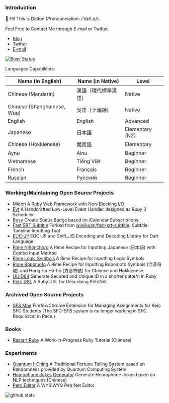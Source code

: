### Introduction

👋 Hi! This is Delton (Pronounciation: /'dɛlt.n̩/).

Feel Free to Contact Me through E-mail or Twitter.

- [Blog](https://coderemixer.com)
- [Twitter](https://twitter.com/DeltonDing)
- [E-mail](mailto:dsh0416@gmail.com)

[![Busy Status](https://busy.moe/badges/1?style=for-the-badge)](https://github.com/dsh0416/busy)

Languages Capabilities:

| Name (in English) | Name (in Native) | Level |
| ----------------- | ---------------- | ----- |
| Chinese (Mandarin) | 漢語（現代標準漢語） | Native |
| Chinese (Shanghainese, Wuu) | 吳語（上海話） | Native |
| English | English | Advanced |
| Japanese | 日本語 | Elementary (N2) |
| Chinese (Hokkienese) | 閩南語 | Elementary |
| Aynu | Ainu | Beginner |
| Vietnamese | Tiếng Việt | Beginner |
| French | Français | Beginner |
| Russian | Ру́сский | Beginner |

### Working/Maintaining Open Source Projects

- [Midori](https://github.com/midori-rb/midori.rb) A Ruby Web Framework with Non-Blocking I/O
- [Evt](https://github.com/dsh0416/evt) A Handcrafted Low-Level Event Handler designed as Ruby 3 Scheduler
- [Busy](https://github.com/dsh0416/busy) Create Status Badge based on iCalendar Subscriptions
- [Fast SRT Subtitle](https://github.com/dsh0416/fast-srt-subtitle) Forked from [wiwikuan/fast-srt-subtitle](https://github.com/wiwikuan/fast-srt-subtitle). Subtitle Timeline Inputting Tool
- [EUC-JP](https://github.com/dsh0416/euc-jp) EUC-JP and Shift_JIS Encoding and Decoding Library for Dart Language
- [Rime Nihonchord](https://github.com/dsh0416/nihonchord) A Rime Recipe for Inputting Japanese (日本語) with Combo Input Method
- [Rime Logic Symbols](https://github.com/dsh0416/rime-logic) A Rime Recipe for Inputting Logic Symbols
- [Rime Bopomofo](https://github.com/dsh0416/rime-bopomofo-symbols) A Rime Recipe for Inputting Bopomofo Symbols (注音符號) and Hong-im Hû-hō (方音符號) for Chinese and Hokkienese
- [UUID64](https://github.com/heckpsi-lab/uuid64) Generate Secured and Unique ID in a shorter pattern in Ruby
- [Petri DSL](https://github.com/dsh0416/petri-dsl) A Ruby DSL for Describing PetriNet

### Archived Open Source Projects

- [SFS Moe](https://github.com/sfc-moe/sfs-moe) Firefox/Chrome Extension for Managing Assignments for Keio SFC Students (The SFC-SFS system is no longer working in SFC. Requiescat in Pace.)

### Books

- [Restart Ruby](https://github.com/dsh0416/ruby-relearning) A Work-in-Progress Ruby Tutorial (Chinese)

### Experiments

- [Quantum I-Ching](https://github.com/dsh0416/quantum-i-ching) A Traditional Fortune Telling System based on Randomness provided by Quantum Computing System
- [Homophone Jokes Generator](https://github.com/dsh0416/homophone-jokes-generator) Generate Homophone Jokes based on NLP techniques (Chinese)
- [Petri Editor](https://github.com/dsh0416/petri-editor) A WYSIWYG PetriNet Editor

![github stats](https://github-readme-stats.vercel.app/api?username=dsh0416&count_private=true&show_icons=true&theme=radical)

<!--
**dsh0416/dsh0416** is a ✨ _special_ ✨ repository because its `README.md` (this file) appears on your GitHub profile.

Here are some ideas to get you started:

- 🔭 I’m currently working on ...
- 🌱 I’m currently learning ...
- 👯 I’m looking to collaborate on ...
- 🤔 I’m looking for help with ...
- 💬 Ask me about ...
- 📫 How to reach me: ...
- 😄 Pronouns: ...
- ⚡ Fun fact: ...
-->
